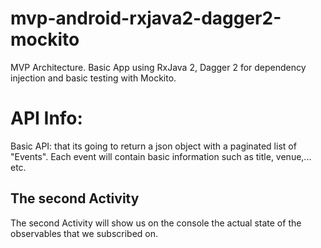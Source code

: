 # mvp-android-rxjava2-dagger2-mockito
 MVP Architecture. Basic App using RxJava 2, Dagger 2 for dependency injection and basic testing with Mockito.

# API Info:

Basic API: that its going to return a json object with a paginated list of "Events". Each event will contain basic information
such as title, venue,... etc.

## The second Activity

The second Activity will show us on the console the actual state of the observables that we subscribed on.


